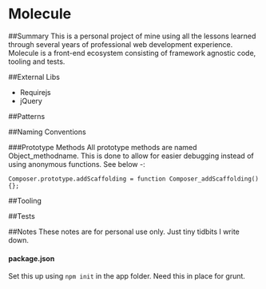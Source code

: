 # Molecule

##Summary
This is a personal project of mine using all the lessons learned through several years of professional web development experience. Molecule is a front-end ecosystem consisting of framework agnostic code, tooling and tests.

##External Libs
* Requirejs
* jQuery

##Patterns

##Naming Conventions

###Prototype Methods
All prototype methods are named Object_methodname. This is done to allow for easier debugging instead of using anonymous functions. See below -:

`Composer.prototype.addScaffolding = function Composer_addScaffolding() {};`

##Tooling

##Tests

##Notes
These notes are for personal use only. Just tiny tidbits I write down.

#### package.json
Set this up using `npm init` in the app folder. Need this in place for grunt.